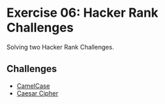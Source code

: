 # Exercise 06: Hacker Rank Challenges

Solving two Hacker Rank Challenges.

## Challenges
* [CamelCase](./camel-case)
* [Caesar Cipher](./caesar-cipher)